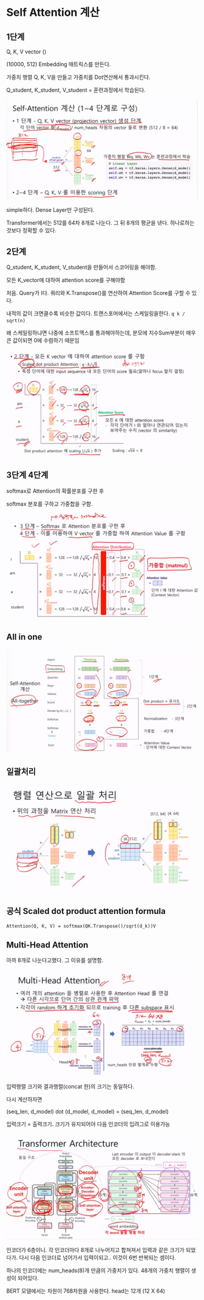 # Self Attention 계산

## 1단계

Q, K, V vector ()

(10000, 512) Embedding 매트릭스를 만든다.

가중치 행렬 Q, K, V을 만들고 가중치를 Dot연산해서 통과시킨다.

Q_student, K_student, V_student = 훈련과정에서 학습된다.

![](./images/atto1.png)

simple하다. Dense Layer만 구성된다.

Transformer에서는 512를 64차 8개로 나눈다.  그 뒤 8개의 평균을 낸다. 하나로하는 것보다 정확할 수 있다.



## 2단계

Q_student, K_student, V_student을 만들어서 스코어링을 해야함.



모든 K_vector에 대하여 attention score를 구해야함

처음. Query가 I다. 쿼리와  K.Transpose()를 연산하여 Attention Score를 구할 수 있다.

내적의 값이 크면클수록 비슷한 값이다. 트랜스포머에서는 스케일링을한다. `q k / sqrt(n)`

왜 스케일링하냐면 나중에 소프트맥스를 통과해야하는데, 분모에 지수Sum부분이 매우큰 값이되면 0에 수렴하기 때문임

![](./images/atto2.png)



## 3단계 4단계

softmax로 Attention의 확률분포를 구한 후



softmax 분포를 구하고 가중합을 구함.

![](./images/atto3.png)





## All in one

![](./images/atto4.png)



## 일괄처리

![](./images/atto5.png)



## 공식 Scaled dot product attention formula

```
Attention(Q, K, V) = softmax(QK.Transpose()/sqrt(d_k))V
```





## Multi-Head Attention

아까 8개로 나눈다고했다. 그 이유를 설명함.



![](./images/atto6.png)

입력행렬 크기와 결과행렬(concat 한)의 크기는 동일하다.

다시 계산하자면

(seq_len, d_model)  dot (d_model, d_model) = (seq_len, d_model)

입력크기 = 출력크기. 크기가 유지되어야 다음 인코더의 입려그로 이용가능

![](./images/atto7.png)

인코더가 6층이니.  각 인코더마다 8개로 나누어지고 합쳐져서 입력과 같은 크기가 되었다가.  다시 다음 인코더로 넘어가서 입력이되고.. 이것이 6번 반복되는 셈이다.

하나의 인코더에는 num_heads(8)개 만큼의 가중치가 있다. 48개의 가중치 행렬이 생성이 되어있다.



BERT 모델에서는 차원이 768차원을 사용한다. head는 12개 (12 X 64)
